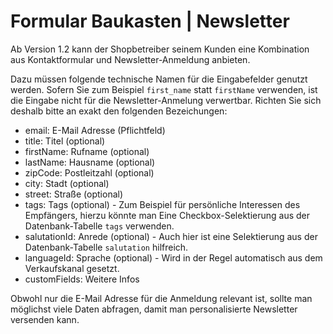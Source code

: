 # Formular Baukasten | Newsletter

Ab Version 1.2 kann der Shopbetreiber seinem Kunden eine Kombination aus
Kontaktformular und Newsletter-Anmeldung anbieten.

Dazu müssen folgende technische Namen für die Eingabefelder genutzt werden.
Sofern Sie zum Beispiel `first_name` statt `firstName` verwenden, ist die Eingabe
nicht für die Newsletter-Anmelung verwertbar. Richten Sie sich deshalb bitte
an exakt den folgenden Bezeichungen:
 
- email: E-Mail Adresse (Pflichtfeld)
- title: Titel (optional)
- firstName: Rufname (optional)
- lastName: Hausname (optional)
- zipCode: Postleitzahl (optional)
- city: Stadt (optional)
- street: Straße (optional)
- tags: Tags (optional) - Zum Beispiel für persönliche Interessen des Empfängers, hierzu könnte man Eine Checkbox-Selektierung aus der Datenbank-Tabelle `tags` verwenden.
- salutationId: Anrede (optional) - Auch hier ist eine Selektierung aus der Datenbank-Tabelle `salutation` hilfreich.
- languageId: Sprache (optional) - Wird in der Regel automatisch aus dem Verkaufskanal gesetzt.
- customFields: Weitere Infos

Obwohl nur die E-Mail Adresse für die Anmeldung relevant ist, sollte man
möglichst viele Daten abfragen, damit man personalisierte Newsletter versenden
kann.